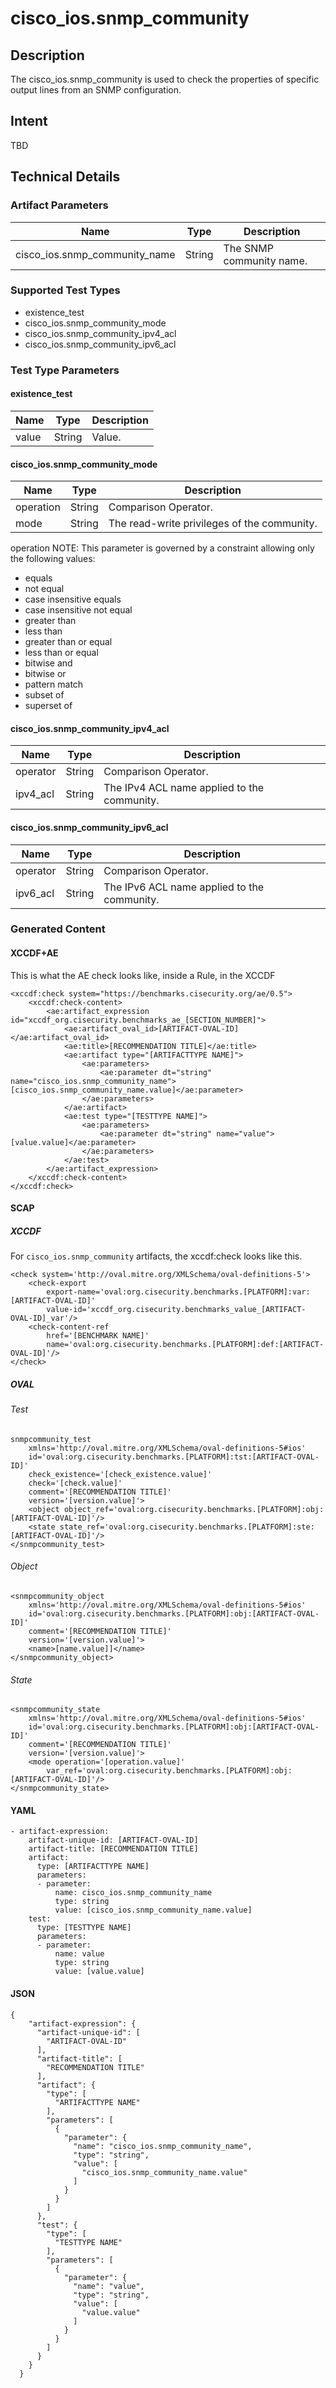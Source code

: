 # cisco_ios.snmp_community

## Description
The cisco_ios.snmp_community is used to check the properties of specific output lines from an SNMP configuration.

## Intent
TBD

## Technical Details
### Artifact Parameters
| Name                  |Type    | Description |
| ----------------------|--------| ----------- |
| cisco_ios.snmp_community_name | String | The SNMP community name. |

### Supported Test Types
- existence_test
- cisco_ios.snmp_community_mode
- cisco_ios.snmp_community_ipv4_acl
- cisco_ios.snmp_community_ipv6_acl

### Test Type Parameters
#### existence_test
| Name                  |Type    | Description |
| ----------------------|--------| ----------- |
| value | String | Value. |

#### cisco_ios.snmp_community_mode
| Name                  |Type    | Description |
| ----------------------|--------| ----------- |
| operation | String | Comparison Operator. |
| mode | String | The read-write privileges of the community. |

operation
NOTE: This parameter is governed by a constraint allowing only the following values:
- equals
- not equal
- case insensitive equals
- case insensitive not equal
- greater than
- less than
- greater than or equal
- less than or equal
- bitwise and
- bitwise or
- pattern match
- subset of
- superset of

#### cisco_ios.snmp_community_ipv4_acl
| Name                  |Type    | Description |
| ----------------------|--------| ----------- |
| operator | String | Comparison Operator. |
| ipv4_acl | String | The IPv4 ACL name applied to the community. |

#### cisco_ios.snmp_community_ipv6_acl
| Name                  |Type    | Description |
| ----------------------|--------| ----------- |
| operator | String | Comparison Operator. |
| ipv6_acl | String | The IPv6 ACL name applied to the community. |

   

### Generated Content
#### XCCDF+AE
This is what the AE check looks like, inside a Rule, in the XCCDF

```
<xccdf:check system="https://benchmarks.cisecurity.org/ae/0.5">
    <xccdf:check-content>
        <ae:artifact_expression id="xccdf_org.cisecurity.benchmarks_ae_[SECTION_NUMBER]">
            <ae:artifact_oval_id>[ARTIFACT-OVAL-ID]</ae:artifact_oval_id>
            <ae:title>[RECOMMENDATION TITLE]</ae:title>
            <ae:artifact type="[ARTIFACTTYPE NAME]">
                <ae:parameters>
                    <ae:parameter dt="string" name="cisco_ios.snmp_community_name">[cisco_ios.snmp_community_name.value]</ae:parameter>
                </ae:parameters>
            </ae:artifact>
            <ae:test type="[TESTTYPE NAME]">
                <ae:parameters>
                    <ae:parameter dt="string" name="value">[value.value]</ae:parameter>
                </ae:parameters>
            </ae:test>
        </ae:artifact_expression>
    </xccdf:check-content>
</xccdf:check>
```

#### SCAP
##### XCCDF
For `cisco_ios.snmp_community` artifacts, the xccdf:check looks like this. 

```
<check system='http://oval.mitre.org/XMLSchema/oval-definitions-5'>            
    <check-export 
        export-name='oval:org.cisecurity.benchmarks.[PLATFORM]:var:[ARTIFACT-OVAL-ID]' 
        value-id='xccdf_org.cisecurity.benchmarks_value_[ARTIFACT-OVAL-ID]_var'/>
    <check-content-ref 
        href='[BENCHMARK NAME]' 
        name='oval:org.cisecurity.benchmarks.[PLATFORM]:def:[ARTIFACT-OVAL-ID]'/>
</check>
```

##### OVAL
###### Test

```
snmpcommunity_test 
    xmlns='http://oval.mitre.org/XMLSchema/oval-definitions-5#ios' 
    id='oval:org.cisecurity.benchmarks.[PLATFORM]:tst:[ARTIFACT-OVAL-ID]'
    check_existence='[check_existence.value]' 
    check='[check.value]' 
    comment='[RECOMMENDATION TITLE]'
    version='[version.value]'>
    <object object_ref='oval:org.cisecurity.benchmarks.[PLATFORM]:obj:[ARTIFACT-OVAL-ID]'/>
    <state state_ref='oval:org.cisecurity.benchmarks.[PLATFORM]:ste:[ARTIFACT-OVAL-ID]'/>
</snmpcommunity_test>
```

###### Object

```
<snmpcommunity_object 
    xmlns='http://oval.mitre.org/XMLSchema/oval-definitions-5#ios' 
    id='oval:org.cisecurity.benchmarks.[PLATFORM]:obj:[ARTIFACT-OVAL-ID]'
    comment='[RECOMMENDATION TITLE]'
    version='[version.value]'>
    <name>[name.value]]</name>
</snmpcommunity_object>
```
###### State

```
<snmpcommunity_state 
    xmlns='http://oval.mitre.org/XMLSchema/oval-definitions-5#ios' 
    id='oval:org.cisecurity.benchmarks.[PLATFORM]:obj:[ARTIFACT-OVAL-ID]'
    comment='[RECOMMENDATION TITLE]'
    version='[version.value]'>
    <mode operation='[operation.value]' 
        var_ref='oval:org.cisecurity.benchmarks.[PLATFORM]:obj:[ARTIFACT-OVAL-ID]'/>
</snmpcommunity_state>
```

#### YAML

```
- artifact-expression:
    artifact-unique-id: [ARTIFACT-OVAL-ID]
    artifact-title: [RECOMMENDATION TITLE]
    artifact:
      type: [ARTIFACTTYPE NAME]
      parameters:
      - parameter: 
          name: cisco_ios.snmp_community_name
          type: string
          value: [cisco_ios.snmp_community_name.value]
    test:
      type: [TESTTYPE NAME]
      parameters:   
      - parameter: 
          name: value
          type: string
          value: [value.value]
```

#### JSON

```
{
    "artifact-expression": {
      "artifact-unique-id": [
        "ARTIFACT-OVAL-ID"
      ],
      "artifact-title": [
        "RECOMMENDATION TITLE"
      ],
      "artifact": {
        "type": [
          "ARTIFACTTYPE NAME"
        ],
        "parameters": [
          {
            "parameter": {
              "name": "cisco_ios.snmp_community_name",
              "type": "string",
              "value": [
                "cisco_ios.snmp_community_name.value"
              ]
            }
          }
        ]
      },
      "test": {
        "type": [
          "TESTTYPE NAME"
        ],
        "parameters": [
          {
            "parameter": {
              "name": "value",
              "type": "string",
              "value": [
                "value.value"
              ]
            }
          }
        ]
      }
    }
  }
``` 